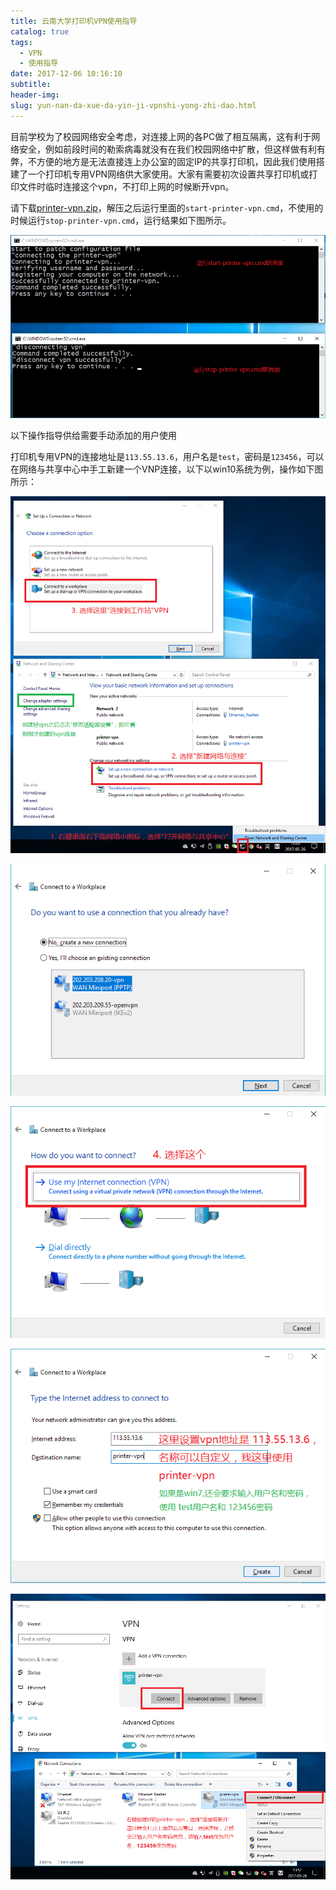 ```yaml
---
title: 云南大学打印机VPN使用指导
catalog: true
tags:
  - VPN
  - 使用指导
date: 2017-12-06 10:16:10
subtitle:
header-img:
slug: yun-nan-da-xue-da-yin-ji-vpnshi-yong-zhi-dao.html
---
```




目前学校为了校园网络安全考虑，对连接上网的各PC做了相互隔离，这有利于网络安全，例如前段时间的勒索病毒就没有在我们校园网络中扩散，但这样做有利有弊，不方便的地方是无法直接连上办公室的固定IP的共享打印机，因此我们使用搭建了一个打印机专用VPN网络供大家使用。大家有需要初次设置共享打印机或打印文件时临时连接这个vpn，不打印上网的时候断开vpn。

请下载[printer-vpn.zip](/resources/printer-vpn.zip)，解压之后运行里面的`start-printer-vpn.cmd`，不使用的时候运行`stop-printer-vpn.cmd`，运行结果如下图所示。

![vpn-start-stop](/images/vpn-start-stop.png)

以下操作指导供给需要手动添加的用户使用

打印机专用VPN的连接地址是`113.55.13.6`，用户名是`test`，密码是`123456`，可以在网络与共享中心中手工新建一个VNP连接，以下以win10系统为例，操作如下图所示：

![vpn-step-1](/images/vpn-step-1.png)

![vpn-step-2](/images/vpn-step-2.png)

![vpn-step-3](/images/vpn-step-3.png)

![vpn-step-4](/images/vpn-step-4.png)

![vpn-step-5](/images/vpn-step-5.png)



